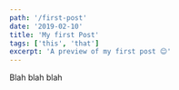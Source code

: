 ```yaml
---
path: '/first-post'
date: '2019-02-10'
title: 'My first Post'
tags: ['this', 'that']
excerpt: 'A preview of my first post 😊'
---
```


Blah blah blah
